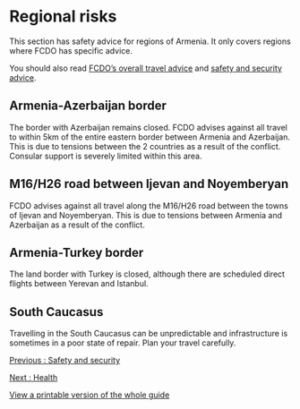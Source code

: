 # Regional risks

This section has safety advice for regions of Armenia. It only covers regions where FCDO has specific advice.

You should also read [FCDO’s overall travel advice](/foreign-travel-advice/armenia) and [safety and security advice](/foreign-travel-advice/armenia/safety-and-security).

## Armenia-Azerbaijan border

The border with Azerbaijan remains closed. FCDO advises against all travel to within 5km of the entire eastern border between Armenia and Azerbaijan. This is due to tensions between the 2 countries as a result of the conflict. Consular support is severely limited within this area.

## M16/H26 road between Ijevan and Noyemberyan

FCDO advises against all travel along the M16/H26 road between the towns of Ijevan and Noyemberyan. This is due to tensions between Armenia and Azerbaijan as a result of the conflict.

## Armenia-Turkey border

The land border with Turkey is closed, although there are scheduled direct flights between Yerevan and Istanbul.

## South Caucasus

Travelling in the South Caucasus can be unpredictable and infrastructure is sometimes in a poor state of repair. Plan your travel carefully.

[Previous
:
Safety and security](/foreign-travel-advice/armenia/safety-and-security)

[Next
:
Health](/foreign-travel-advice/armenia/health)

[View a printable version of the whole guide](/foreign-travel-advice/armenia/print)